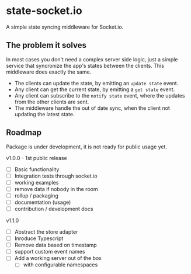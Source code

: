 # state-socket.io

A simple state syncing middleware for Socket.io. 

## The problem it solves

In most cases you don't need a complex server side logic, just a simple service
that syncronize the app's states between the clients. This middleware does exactly
the same.

* The clients can update the state, by emitting an `update state` event.
* Any client can get the current state, by emitting a `get state` event.
* Any client can subscribe to the `notify state` event, where the updates from the other clients are sent.
* The middleware handle the out of date sync, when the client not updating the latest state.

## Roadmap

Package is under development, it is not ready for public usage yet.

v1.0.0 - 1st public release
* [ ] Basic functionality
* [ ] Integration tests through socket.io
* [ ] working examples
* [ ] remove data if nobody in the room
* [ ] rollup / packaging
* [ ] documentation (usage)
* [ ] contribution / development docs

v1.1.0
* [ ] Abstract the store adapter
* [ ] Inroduce Typescript
* [ ] Remove data based on timestamp
* [ ] support custom event names
* [ ] Add a working server out of the box
  * [ ] with configurable namespaces
